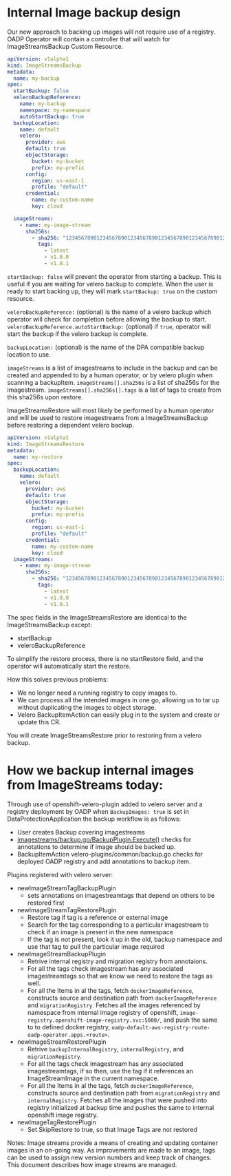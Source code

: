 # Internal Image backup design

Our new approach to backing up images will not require use of a registry.
OADP Operator will contain a controller that will watch for ImageStreamsBackup Custom Resource.

```yaml
apiVersion: v1alpha1
kind: ImageStreamsBackup
metadata:
  name: my-backup
spec:
  startBackup: false
  veleroBackupReference:
    name: my-backup
    namespace: my-namespace
    autoStartBackup: true
  backupLocation:
    name: default
    velero:
      provider: aws
      default: true
      objectStorage:
        bucket: my-bucket
        prefix: my-prefix
      config:
        region: us-east-1
        profile: "default"
      credential:
        name: my-custom-name
        key: cloud

  imageStreams:
    - name: my-image-stream
      sha256s:
        - sha256: "1234567890123456789012345678901234567890123456789012345678901234"
          tags:
            - latest
            - v1.0.0
            - v1.0.1
```
`startBackup: false` will prevent the operator from starting a backup. This is useful if you are waiting for velero backup to complete.
When the user is ready to start backing up, they will mark `startBackup: true` on the custom resource.

`veleroBackupReference:` (optional) is the name of a velero backup which operator will check for completion before allowing the backup to start.
`veleroBackupReference.autoStartBackup:` (optional) if `true`, operator will start the backup if the velero backup is complete.

`backupLocation:` (optional) is the name of the DPA compatible backup location to use.

`imageStreams` is a list of imagestreams to include in the backup and can be created and appended to by a human operator, or by velero plugin when scanning a backupItem.
`imageStreams[].sha256s` is a list of sha256s for the imagestream.
`imageStreams[].sha256s[].tags` is a list of tags to create from this sha256s upon restore.

ImageStreamsRestore will most likely be performed by a human operator and will be used to restore imagestreams from a ImageStreamsBackup before restoring a dependent velero backup.

```yaml
apiVersion: v1alpha1
kind: ImageStreamsRestore
metadata:
  name: my-restore
spec:
  backupLocation:
    name: default
    velero:
      provider: aws
      default: true
      objectStorage:
        bucket: my-bucket
        prefix: my-prefix
      config:
        region: us-east-1
        profile: "default"
      credential:
        name: my-custom-name
        key: cloud
  imageStreams:
    - name: my-image-stream
      sha256s:
        - sha256: "1234567890123456789012345678901234567890123456789012345678901234"
          tags:
            - latest
            - v1.0.0
            - v1.0.1
```

The spec fields in the ImageStreamsRestore are identical to the ImageStreamsBackup except:
- startBackup
- veleroBackupReference

To simplify the restore process, there is no startRestore field, and the operator will automatically start the restore.

How this solves previous problems:
- We no longer need a running registry to copy images to.
- We can process all the intended images in one go, allowing us to tar up without duplicating the images to object storage.
- Velero BackupItemAction can easily plug in to the system and create or update this CR.

You will create ImageStreamsRestore prior to restoring from a velero backup.


# How we backup internal images from ImageStreams today:

Through use of openshift-velero-plugin added to velero server and a registry deployment by OADP when `BackupImages: true` is set in DataProtectionApplication the backup workflow is as follows:
- User creates Backup covering imagestreams
- [imagestreams/backup.go/BackupPlugin.Execute()](https://github.com/openshift/openshift-velero-plugin//blob/004e1f89e04e9f422d55e59c5caa07471f96d0f5/velero-plugins/imagestream/backup.go#L32) checks for annotations to determine if image should be backed up.
- BackupItemAction velero-plugins/common/backup.go checks for deployed OADP registry and add annotations to backup item.

Plugins registered with velero server:
- newImageStreamTagBackupPlugin
  - sets annotations on imagestreamtags that depend on others to be restored first
- newImageStreamTagRestorePlugin
  - Restore tag if tag is a reference or external image
  - Search for the tag corresponding to a particular imagestream to check if an image is present in the new namespace 
  - If the tag is not present, look it up in the old, backup namespace and use that tag to pull the particular image required
- newImageStreamBackupPlugin
  - Retrive internal registry and migration registry from annotaions.
  - For all the tags check imagestream has any associated imagestreamtags so that we know we need to restore the tags as well.
  - For all the Items in al the tags, fetch `dockerImageReference`, constructs source and destination path from `dockerImageReference` and `migrationRegistry`. Fetches all the images referenced by namespace from internal image registry of openshift, `image-registry.openshift-image-registry.svc:5000/`,  and push the same to to defined docker registry, `oadp-default-aws-registry-route-oadp-operator.apps.<route>`.
- newImageStreamRestorePlugin
  - Retrive `backupInternalRegistry`, `internalRegistry`, and `migrationRegistry`.
  - For all the tags check imagestream has any associated imagestreamtags, if so then, use the tag if it references an ImageStreamImage in the current namespace.
  - For all the Items in al the tags, fetch `dockerImageReference`, constructs source and destination path from `migrationRegistry` and `internalRegistry`. Fetches all the images that were pushed into registry initialized at backup time and pushes the same to internal openshift image registry.
- newImageTagRestorePlugin
  - Set SkipRestore to true, so that Image Tags are not restored

Notes:
Image streams provide a means of creating and updating container images in an on-going way. As improvements are made to an image, tags can be used to assign new version numbers and keep track of changes. This document describes how image streams are managed.

